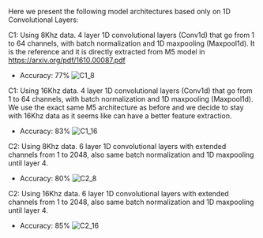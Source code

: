 
Here we present the following model architectures based only on 1D Convolutional Layers:

C1: Using 8Khz data. 4 layer 1D convolutional layers (Conv1d) that go from 1 to 64 channels, with batch normalization and 1D maxpooling (Maxpool1d). It is the reference and it is directly extracted from M5 model in https://arxiv.org/pdf/1610.00087.pdf

  * Accuracy: 77%
![C1_8](https://user-images.githubusercontent.com/92716609/165107022-abf27917-4df1-42d5-b5e6-590063fc367d.png)

C1: Using 16Khz data. 4 layer 1D convolutional layers (Conv1d) that go from 1 to 64 channels, with batch normalization and 1D maxpooling (Maxpool1d). We use the exact same M5 architecture as before and we decide to stay with 16Khz data as it seems like can have a better feature extraction.

  * Accuracy: 83%
![C1_16](https://user-images.githubusercontent.com/92716609/165107047-2610ce32-bb3b-4231-8724-3b9097480547.png)

C2: Using 8Khz data. 6 layer 1D convolutional layers with extended channels from 1 to 2048, also same batch normalization and 1D maxpooling until layer 4.

  * Accuracy: 80%
![C2_8](https://user-images.githubusercontent.com/92716609/165107061-ffc2d5de-db6d-4c65-b58e-e0e95d7db333.png)

C2: Using 16Khz data. 6 layer 1D convolutional layers with extended channels from 1 to 2048, also same batch normalization and 1D maxpooling until layer 4.

  * Accuracy: 85%
![C2_16](https://user-images.githubusercontent.com/92716609/165107137-fde20a94-874c-44b6-ad5a-516ce6217461.png)
